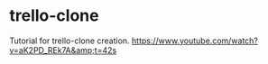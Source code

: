 # trello-clone
Tutorial for trello-clone creation. https://www.youtube.com/watch?v=aK2PD_REk7A&amp;t=42s
